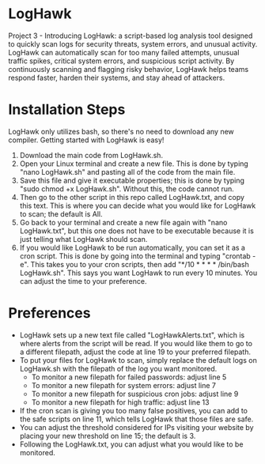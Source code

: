 # LogHawk
Project 3 - Introducing LogHawk: a script-based log analysis tool designed to quickly scan logs for security threats, system errors, and unusual activity.
LogHawk can automatically scan for too many failed attempts, unusual traffic spikes, critical system errors, and suspicious script activity. By continuously scanning and flagging risky behavior, LogHawk helps teams respond faster, harden their systems, and stay ahead of attackers.


# Installation Steps 
LogHawk only utilizes bash, so there's no need to download any new compiler. 
Getting started with LogHawk is easy!
1. Download the main code from LogHawk.sh.
2. Open your Linux terminal and create a new file. This is done by typing "nano LogHawk.sh" and pasting all of the code from the main file.
3. Save this file and give it executable properties; this is done by typing "sudo chmod +x LogHawk.sh". Without this, the code cannot run.
4. Then go to the other script in this repo called LogHawk.txt, and copy this text. This is where you can decide what you would like for LogHawk to scan; the default is All.
5. Go back to your terminal and create a new file again with "nano LogHawk.txt", but this one does not have to be executable because it is just telling what LogHawk should scan.
6. If you would like LogHawk to be run automatically, you can set it as a cron script. This is done by going into the terminal and typing "crontab -e". This takes you to your cron scripts, then add "*/10 * * * * /bin/bash LogHawk.sh". This says you want LogHawk to run every 10 minutes. You can adjust the time to your preference.

# Preferences

- LogHawk sets up a new text file called "LogHawkAlerts.txt", which is where alerts from the script will be read. 
If you would like them to go to a different filepath, adjust the code at line 19 to your preferred filepath.
- To put your files for LogHawk to scan, simply replace the default logs on LogHawk.sh with the filepath of the log you want monitored.
    - To monitor a new filepath for failed passwords: adjust line 5
    - To monitor a new filepath for system errors: adjust line 7
    - To monitor a new filepath for suspicious cron jobs: adjust line 9
    - To monitor a new filepath for high traffic: adjust line 13
- If the cron scan is giving you too many false positives, you can add to the safe scripts on line 11, which tells LogHawk that those files are safe.
- You can adjust the threshold considered for IPs visiting your website by placing your new threshold on line 15; the default is 3.
- Following the LogHawk.txt, you can adjust what you would like to be monitored. 
